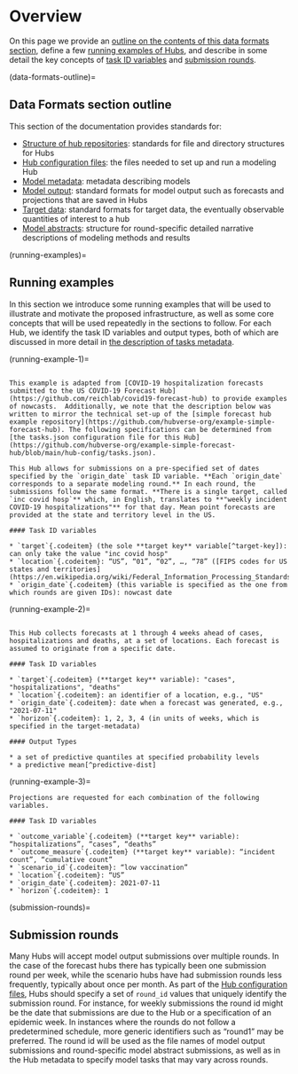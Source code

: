# Overview

On this page we provide an [outline on the contents of this data formats section](#data-formats-outline), define a few [running examples of Hubs](#running-examples), and describe in some detail the key concepts of [task ID variables](#task-id-vars) and [submission rounds](#submission-rounds).

(data-formats-outline)=
## Data Formats section outline
This section of the documentation provides standards for:

* [Structure of hub repositories](#hub-structure): standards for file and directory structures for Hubs
* [Hub configuration files](#hub-config): the files needed to set up and run a modeling Hub
* [Model metadata](#model-metadata): metadata describing models
* [Model output](#model-output): standard formats for model output such as forecasts and projections that are saved in Hubs
* [Target data](#target-data): standard formats for target data, the eventually observable quantities of interest to a hub
* [Model abstracts](#model-abstracts): structure for round-specific detailed narrative descriptions of modeling methods and results

(running-examples)=
## Running examples
In this section we introduce some running examples that will be used to illustrate and motivate the proposed infrastructure, as well as some core concepts that will be used repeatedly in the sections to follow. For each Hub, we identify the task ID variables and output types, both of which are discussed in more detail in [the description of tasks metadata](#tasks-metadata).


(running-example-1)=
```{admonition} Example 1: A simple forecast hub

This example is adapted from [COVID-19 hospitalization forecasts submitted to the US COVID-19 Forecast Hub](https://github.com/reichlab/covid19-forecast-hub) to provide examples of nowcasts.  Additionally, we note that the description below was written to mirror the technical set-up of the [simple forecast hub example repository](https://github.com/hubverse-org/example-simple-forecast-hub). The following specifications can be determined from [the tasks.json configuration file for this Hub](https://github.com/hubverse-org/example-simple-forecast-hub/blob/main/hub-config/tasks.json). 

This Hub allows for submissions on a pre-specified set of dates specified by the `origin_date` task ID variable. **Each `origin_date` corresponds to a separate modeling round.** In each round, the submissions follow the same format. **There is a single target, called `inc covid hosp`** which, in English, translates to **"weekly incident COVID-19 hospitalizations"** for that day. Mean point forecasts are provided at the state and territory level in the US.  

#### Task ID variables

* `target`{.codeitem} (the sole **target key** variable[^target-key]): can only take the value "inc covid hosp" 
* `location`{.codeitem}: “US”, “01”, “02”, …, “78” ([FIPS codes for US states and territories](https://en.wikipedia.org/wiki/Federal_Information_Processing_Standards))
* `origin_date`{.codeitem} (this variable is specified as the one from which rounds are given IDs): nowcast date
```

[^target-key]: Since the target in the simple forecast hub is defined by a
    single task_id variable (`target`) which only takes one value (`inc covid
    hosp`), the hub maintainers could have opted to not include any
    `target_key` variable to save space in the file. For example, in CSV
    submission files, row will have the same value in the `target` column, so
    this information is redundant.


(running-example-2)=
```{admonition} Example 2: COVID-19 forecasts, adapted from the [US COVID-19 Forecast Hub](https://covid19forecasthub.org/)

This Hub collects forecasts at 1 through 4 weeks ahead of cases, hospitalizations and deaths, at a set of locations. Each forecast is assumed to originate from a specific date.

#### Task ID variables

* `target`{.codeitem} (**target key** variable): "cases", "hospitalizations", "deaths"
* `location`{.codeitem}: an identifier of a location, e.g., "US"
* `origin_date`{.codeitem}: date when a forecast was generated, e.g., "2021-07-11"
* `horizon`{.codeitem}: 1, 2, 3, 4 (in units of weeks, which is specified in the target-metadata)

#### Output Types

* a set of predictive quantiles at specified probability levels
* a predictive mean[^predictive-dist]

```

[^predictive-dist]: The US COVID-19 Forecast Hub actually did not specify what type of point forecast should be submitted, but here we are being more specific to illustrate what we think would be a best practice.


(running-example-3)=
```{admonition} Example 3: Multiple target keys
Projections are requested for each combination of the following variables.

#### Task ID variables

* `outcome_variable`{.codeitem} (**target key** variable): “hospitalizations”, “cases”, “deaths”
* `outcome_measure`{.codeitem} (**target key** variable): “incident count”, “cumulative count”
* `scenario_id`{.codeitem}: “low vaccination”
* `location`{.codeitem}: “US”
* `origin_date`{.codeitem}: 2021-07-11
* `horizon`{.codeitem}: 1
```

(submission-rounds)=
## Submission rounds
Many Hubs will accept model output submissions over multiple rounds. In the case of the forecast hubs there has typically been one submission round per week, while the scenario hubs have had submission rounds less frequently, typically about once per month. As part of the [Hub configuration files](#hub-config), Hubs should specify a set of `round_id` values that uniquely identify the submission round. For instance, for weekly submissions the round id might be the date that submissions are due to the Hub or a specification of an epidemic week. In instances where the rounds do not follow a predetermined schedule, more generic identifiers such as “round1” may be preferred. The round id will be used as the file names of model output submissions and round-specific model abstract submissions, as well as in the Hub metadata to specify model tasks that may vary across rounds.

